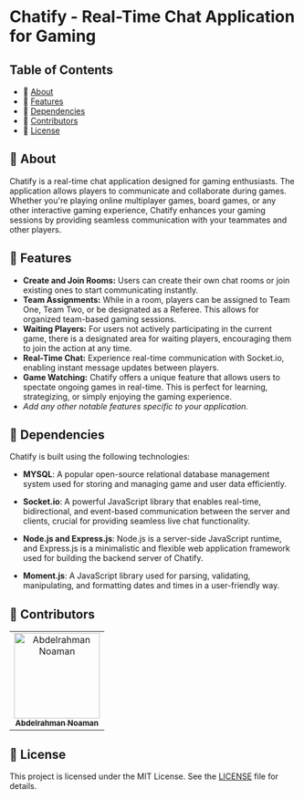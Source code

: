 # Chatify - Real-Time Chat Application for Gaming


## Table of Contents

- 📜 [About](#about)
- 🎯 [Features](#features)
- 🔧 [Dependencies](#dependencies)
- 👥 [Contributors](#contributors)
- 📄 [License](#license)

## 📜 About

Chatify is a real-time chat application designed for gaming enthusiasts. The application allows players to communicate and collaborate during games. Whether you're playing online multiplayer games, board games, or any other interactive gaming experience, Chatify enhances your gaming sessions by providing seamless communication with your teammates and other players.

## 🎯 Features

- **Create and Join Rooms:** Users can create their own chat rooms or join existing ones to start communicating instantly.
- **Team Assignments:** While in a room, players can be assigned to Team One, Team Two, or be designated as a Referee. This allows for organized team-based gaming sessions.
- **Waiting Players:** For users not actively participating in the current game, there is a designated area for waiting players, encouraging them to join the action at any time.
- **Real-Time Chat:** Experience real-time communication with Socket.io, enabling instant message updates between players.
- **Game Watching:** Chatify offers a unique feature that allows users to spectate ongoing games in real-time. This is perfect for learning, strategizing, or simply enjoying the gaming experience.
- *Add any other notable features specific to your application.*

## 🔧 Dependencies
Chatify is built using the following technologies:

- **MYSQL**: A popular open-source relational database management system used for storing and managing game and user data efficiently.

- **Socket.io**: A powerful JavaScript library that enables real-time, bidirectional, and event-based communication between the server and clients, crucial for providing seamless live chat functionality.

- **Node.js and Express.js**: Node.js is a server-side JavaScript runtime, and Express.js is a minimalistic and flexible web application framework used for building the backend server of Chatify.

- **Moment.js**: A JavaScript library used for parsing, validating, manipulating, and formatting dates and times in a user-friendly way.

## 👥 Contributors

<table>
  <tr>
    <td align="center">
    <a href="https://github.com/AbdelrahmanNoaman" target="_black">
    <img src="https://avatars.githubusercontent.com/u/76150639?s=400&u=4f3894f139c1383fadc15efdbed6207e936a2a20&v=4"   width="150px;" alt="Abdelrahman Noaman"/>
    <br />
    <sub><b>Abdelrahman Noaman</b></sub></a>
    </td>
  </tr>
 </table>

## 📄 License

This project is licensed under the MIT License. See the [LICENSE](LICENSE) file for details.



